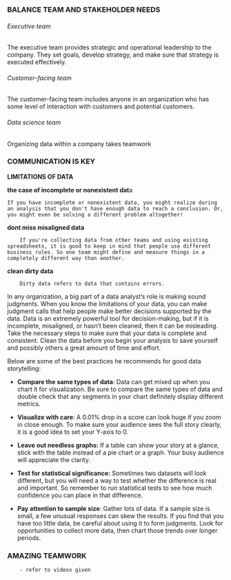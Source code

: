 
### BALANCE TEAM AND STAKEHOLDER NEEDS

###### Executive team

The executive team provides strategic and operational leadership to the company. They set goals, develop strategy, and make sure that strategy is executed effectively.

###### Customer-facing team

The customer-facing team includes anyone in an organization who has some level of interaction with customers and potential customers.

###### Data science team

Organizing data within a company takes teamwork

### COMMUNICATION IS KEY

**LIMITATIONS OF DATA**

**the case of incomplete or nonexistent dat**a

	If you have incomplete or nonexistent data, you might realize during an analysis that you don't have enough data to reach a conclusion. Or, you might even be solving a different problem altogether!

**dont miss misaligned data**

		If you're collecting data from other teams and using existing spreadsheets, it is good to keep in mind that people use different business rules. So one team might define and measure things in a completely different way than another.

**clean dirty data**

		Dirty data refers to data that contains errors.

In any organization, a big part of a data analyst’s role is making sound judgments. When you know the limitations of your data, you can make judgment calls that help people make better decisions supported by the data. Data is an extremely powerful tool for decision-making, but if it is incomplete, misaligned, or hasn’t been cleaned, then it can be misleading. Take the necessary steps to make sure that your data is complete and consistent. Clean the data before you begin your analysis to save yourself and possibly others a great amount of time and effort.


Below are some of the best practices he recommends for good data storytelling: 

-   **Compare the same types of data**: Data can get mixed up when you chart it for visualization. Be sure to compare the same types of data and double check that any segments in your chart definitely display different metrics. 
    
-   **Visualize with care**: A 0.01% drop in a score can look huge if you zoom in close enough. To make sure your audience sees the full story clearly, it is a good idea to set your Y-axis to 0.
    
-   **Leave out needless graphs:** If a table can show your story at a glance, stick with the table instead of a pie chart or a graph. Your busy audience will appreciate the clarity.
    
-   **Test for statistical significance:** Sometimes two datasets will look different, but you will need a way to test whether the difference is real and important. So remember to run statistical tests to see how much confidence you can place in that difference.
    
-   **Pay attention to sample size**: Gather lots of data. If a sample size is small, a few unusual responses can skew the results. If you find that you have too little data, be careful about using it to form judgments. Look for opportunities to collect more data, then chart those trends over longer periods.


### AMAZING TEAMWORK

		- refer to videos given


